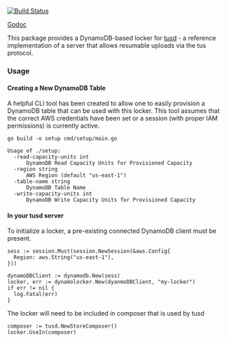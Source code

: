 [![Build Status](https://travis-ci.com/chen-anders/tusd-dynamo-locker.svg?branch=master)](https://travis-ci.com/chen-anders/tusd-dynamo-locker)

[Godoc](https://godoc.org/github.com/chen-anders/tusd-dynamo-locker)

This package provides a DynamoDB-based locker for [tusd](https://github.com/tus/tusd) - a reference implementation of a server that allows resumable uploads via the tus protocol.

### Usage

#### Creating a New DynamoDB Table

A helpful CLI tool has been created to allow one to easily provision a DynamoDB table that can be used with this locker. This tool assumes that the correct AWS credentials have been set or a session (with proper IAM permissions) is currently active.

```
go build -o setup cmd/setup/main.go
```

```
Usage of ./setup:
  -read-capacity-units int
      DynamoDB Read Capacity Units for Provisioned Capacity
  -region string
      AWS Region (default "us-east-1")
  -table-name string
      DynamoDB Table Name
  -write-capacity-units int
      DynamoDB Write Capacity Units for Provisioned Capacity
```


#### In your tusd server

To initialize a locker, a pre-existing connected DynamoDB client must be present.
```
sess := session.Must(session.NewSession(&aws.Config{
  Region: aws.String("us-east-1"),
}))

dynamoDBClient := dynamodb.New(sess)
locker, err := dynamolocker.New(dyanmoDBClient, "my-locker")
if err != nil {
  log.Fatal(err)
}
```

The locker will need to be included in composer that is used by tusd
```
composer := tusd.NewStoreComposer()
locker.UseIn(composer)
```

